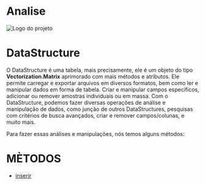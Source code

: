 # Analise
![Logo do projeto](../../imagens/icon256x256.png)

# DataStructure
O DataStructure é uma tabela, mais precisamente, ele é um objeto do tipo **Vectorization.Matrix** aprimorado com mais métodos e atributos. Ele permite carregar e exportar arquivos em diversos formatos, bem como ler e manipular dados em forma de tabela. Criar e manipular campos especificos, adicionar ou remover amostras individuais ou em massa. Com o DataStructure, podemos fazer diversas operações de análise e manipulação de dados, como junção de outros DataStructures, pesquisas com critérios de busca avançados, criar e remover campos/colunas, e muito mais.

Para fazer essas análises e manipulações, nós temos alguns métodos:

# MÈTODOS
- [inserir](./inserir/page.md)

